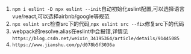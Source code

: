 1. `npm i eslint -D npx eslint --init`自动初始化eslint配置,可以选择语言vue/react,可以选择airbnb/google等规范
2. `npx eslint src`检查src下的代码,`npx eslint src --fix`修复src下的代码
3. webpack的resolve.alias在eslint中会报错,详情见`https://blog.csdn.net/weixin_34195364/article/details/91445085`
4. `https://www.jianshu.com/p/d078b5f3036a`
